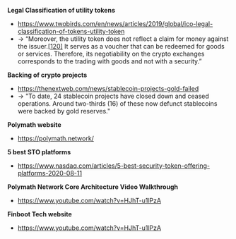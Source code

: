 **Legal Classification of utility tokens**

+ https://www.twobirds.com/en/news/articles/2019/global/ico-legal-classification-of-tokens-utility-token
+ → “Moreover, the utility token does not reflect a claim for money against the issuer.[[120\]](file:///C:/NRPortbl/Admin/ANMD/41023942_1.docx#_ftn12) It serves as a voucher that can be redeemed for goods or services. Therefore, its negotiability on the crypto exchanges corresponds to the trading with goods and not with a security.”

**Backing of crypto projects**
+ https://thenextweb.com/news/stablecoin-projects-gold-failed
+ → "To date, 24 stablecoin projects have closed down and ceased operations. Around two-thirds (16) of these now defunct stablecoins were backed by gold reserves."

**Polymath website**
+ https://polymath.network/

**5 best STO platforms**
+ https://www.nasdaq.com/articles/5-best-security-token-offering-platforms-2020-08-11 

**Polymath Network Core Architecture Video Walkthrough**
+ https://www.youtube.com/watch?v=HJhT-u1lPzA

**Finboot Tech website**
+ https://www.youtube.com/watch?v=HJhT-u1lPzA
